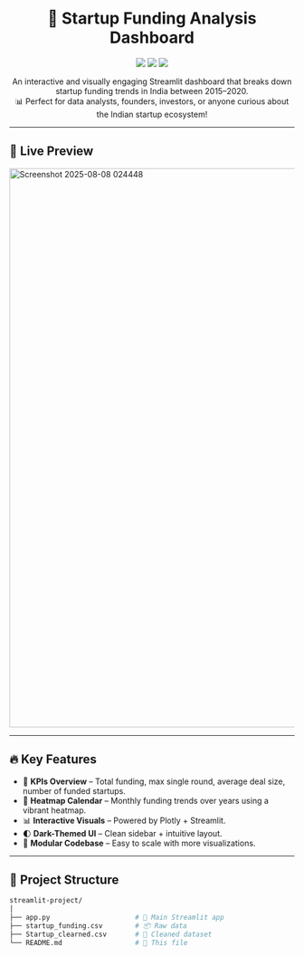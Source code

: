 <h1 align="center">🚀 Startup Funding Analysis Dashboard</h1>

<p align="center">
  <img src="https://img.shields.io/badge/Streamlit-Enabled-brightgreen?style=for-the-badge&logo=streamlit" />
  <img src="https://img.shields.io/badge/Python-3.8+-blue?style=for-the-badge&logo=python" />
  <img src="https://img.shields.io/badge/Status-Active-success?style=for-the-badge" />
</p>

<p align="center">
  An interactive and visually engaging Streamlit dashboard that breaks down startup funding trends in India between 2015–2020.
  <br />
  📊 Perfect for data analysts, founders, investors, or anyone curious about the Indian startup ecosystem!
</p>

---

## 🌟 Live Preview

<img width="1787" height="988" alt="Screenshot 2025-08-08 024448" src="https://github.com/user-attachments/assets/af6e0b5c-c7a5-46d4-b1f3-600e54b9f96a" />


---

## 🔥 Key Features

- 📌 **KPIs Overview** – Total funding, max single round, average deal size, number of funded startups.
- 📅 **Heatmap Calendar** – Monthly funding trends over years using a vibrant heatmap.
- 📊 **Interactive Visuals** – Powered by Plotly + Streamlit.
- 🌓 **Dark-Themed UI** – Clean sidebar + intuitive layout.
- 📁 **Modular Codebase** – Easy to scale with more visualizations.

---

## 📁 Project Structure

```bash
streamlit-project/
│
├── app.py                     # 🚀 Main Streamlit app
├── startup_funding.csv        # 📦 Raw data
├── Startup_clearned.csv       # 🧹 Cleaned dataset
└── README.md                  # 📘 This file




